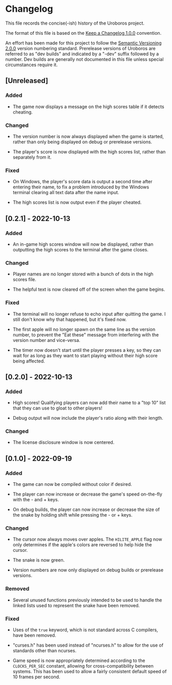 # Changelog

This file records the concise(-ish) history of the Uroboros project.

The format of this file is based on the
[Keep a Changelog 1.0.0](https://keepachangelog.com/en/1.0.0/) convention.

An effort has been made for this project to follow the
[Semantic Versioning 2.0.0](https://semver.org/spec/v2.0.0) version numbering
standard.  Prerelease versions of Uroboros are referred to as "dev builds" and
indicated by a "-dev" suffix followed by a number.  Dev builds are generally
not documented in this file unless special circumstances require it.


## [Unreleased]

### Added

- The game now displays a message on the high scores table if it detects
  cheating.

### Changed

- The version number is now always displayed when the game is started, rather
  than only being displayed on debug or prerelease versions.

- The player's score is now displayed with the high scores list, rather than
  separately from it.

### Fixed

- On Windows, the player's score data is output a second time after entering
  their name, to fix a problem introduced by the Windows terminal clearing all
  text data after the name input.

- The high scores list is now output even if the player cheated.


## [0.2.1] - 2022-10-13

### Added

- An in-game high scores window will now be displayed, rather than outputting
  the high scores to the terminal after the game closes.

### Changed

- Player names are no longer stored with a bunch of dots in the high scores
  file.

- The helpful text is now cleared off of the screen when the game begins.

### Fixed

- The terminal will no longer refuse to echo input after quitting the game.
  I still don't know why that happened, but it's fixed now.

- The first apple will no longer spawn on the same line as the version number,
  to prevent the "Eat these" message from interfering with the version number
  and vice-versa.

- The timer now doesn't start until the player presses a key, so they can wait
  for as long as they want to start playing without their high score being
  affected.


## [0.2.0] - 2022-10-13

### Added

- High scores!  Qualifying players can now add their name to a "top 10" list
  that they can use to gloat to other players!

- Debug output will now include the player's ratio along with their length.

### Changed

- The license disclosure window is now centered.


## [0.1.0] - 2022-09-19

### Added

- The game can now be compiled without color if desired.

- The player can now increase or decrease the game's speed on-the-fly with the
  \- and + keys.

- On debug builds, the player can now increase or decrease the size of the
  snake by holding shift while pressing the - or + keys.

### Changed

- The cursor now always moves over apples.  The `HILITE_APPLE` flag now only
  determines if the apple's colors are reversed to help hide the cursor.

- The snake is now green.

- Version numbers are now only displayed on debug builds or prerelease
  versions.

### Removed

- Several unused functions previously intended to be used to handle the linked
  lists used to represent the snake have been removed.

### Fixed

- Uses of the `true` keyword, which is not standard across C compilers, have
  been removed.

- "curses.h" has been used instead of "ncurses.h" to allow for the use of
  standards other than ncurses.

- Game speed is now appropriately determined according to the `CLOCKS_PER_SEC`
  constant, allowing for cross-compatibility between systems.  This has been
  used to allow a fairly consistent default speed of 10 frames per second.
